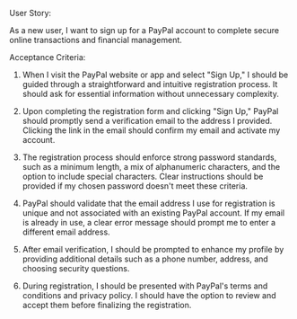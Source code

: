 User Story:

As a new user, I want to sign up for a PayPal account to complete secure online transactions and financial management.

Acceptance Criteria:

1. When I visit the PayPal website or app and select "Sign Up," I should be guided through a straightforward and intuitive registration process. It should ask for essential information without unnecessary complexity.

2. Upon completing the registration form and clicking "Sign Up," PayPal should promptly send a verification email to the address I provided. Clicking the link in the email should confirm my email and activate my account.

3. The registration process should enforce strong password standards, such as a minimum length, a mix of alphanumeric characters, and the option to include special characters. Clear instructions should be provided if my chosen password doesn't meet these criteria.

4. PayPal should validate that the email address I use for registration is unique and not associated with an existing PayPal account. If my email is already in use, a clear error message should prompt me to enter a different email address.

5. After email verification, I should be prompted to enhance my profile by providing additional details such as a phone number, address, and choosing security questions.

6. During registration, I should be presented with PayPal's terms and conditions and privacy policy. I should have the option to review and accept them before finalizing the registration.

